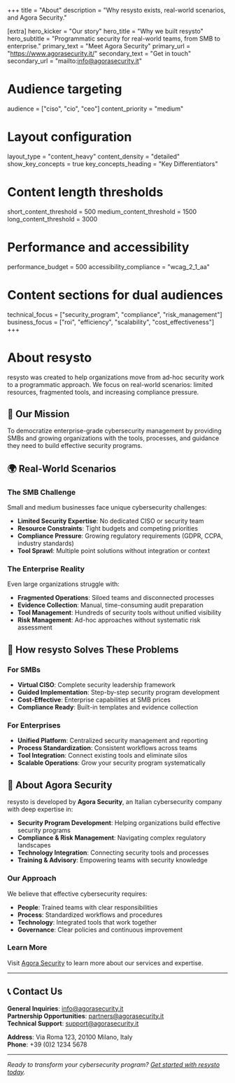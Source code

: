 +++
title = "About"
description = "Why resysto exists, real-world scenarios, and Agora Security."

[extra]
hero_kicker = "Our story"
hero_title = "Why we built resysto"
hero_subtitle = "Programmatic security for real-world teams, from SMB to enterprise."
primary_text = "Meet Agora Security"
primary_url = "https://www.agorasecurity.it/"
secondary_text = "Get in touch"
secondary_url = "mailto:info@agorasecurity.it"

# Audience targeting
audience = ["ciso", "cio", "ceo"]
content_priority = "medium"

# Layout configuration
layout_type = "content_heavy"
content_density = "detailed"
show_key_concepts = true
key_concepts_heading = "Key Differentiators"

# Content length thresholds
short_content_threshold = 500
medium_content_threshold = 1500
long_content_threshold = 3000

# Performance and accessibility
performance_budget = 500
accessibility_compliance = "wcag_2_1_aa"

# Content sections for dual audiences
technical_focus = ["security_program", "compliance", "risk_management"]
business_focus = ["roi", "efficiency", "scalability", "cost_effectiveness"]
+++

# About resysto

resysto was created to help organizations move from ad-hoc security work to a programmatic approach. We focus on real-world scenarios: limited resources, fragmented tools, and increasing compliance pressure.

## 🎯 Our Mission

To democratize enterprise-grade cybersecurity management by providing SMBs and growing organizations with the tools, processes, and guidance they need to build effective security programs.

## 🌍 Real-World Scenarios

### The SMB Challenge
Small and medium businesses face unique cybersecurity challenges:
- **Limited Security Expertise**: No dedicated CISO or security team
- **Resource Constraints**: Tight budgets and competing priorities
- **Compliance Pressure**: Growing regulatory requirements (GDPR, CCPA, industry standards)
- **Tool Sprawl**: Multiple point solutions without integration or context

### The Enterprise Reality
Even large organizations struggle with:
- **Fragmented Operations**: Siloed teams and disconnected processes
- **Evidence Collection**: Manual, time-consuming audit preparation
- **Tool Management**: Hundreds of security tools without unified visibility
- **Risk Management**: Ad-hoc approaches without systematic risk assessment

## 🚀 How resysto Solves These Problems

### For SMBs
- **Virtual CISO**: Complete security leadership framework
- **Guided Implementation**: Step-by-step security program development
- **Cost-Effective**: Enterprise capabilities at SMB prices
- **Compliance Ready**: Built-in templates and evidence collection

### For Enterprises
- **Unified Platform**: Centralized security management and reporting
- **Process Standardization**: Consistent workflows across teams
- **Tool Integration**: Connect existing tools and eliminate silos
- **Scalable Operations**: Grow your security program systematically

## 🏢 About Agora Security

resysto is developed by **Agora Security**, an Italian cybersecurity company with deep expertise in:

- **Security Program Development**: Helping organizations build effective security programs
- **Compliance & Risk Management**: Navigating complex regulatory landscapes
- **Technology Integration**: Connecting security tools and processes
- **Training & Advisory**: Empowering teams with security knowledge

### Our Approach
We believe that effective cybersecurity requires:
- **People**: Trained teams with clear responsibilities
- **Process**: Standardized workflows and procedures
- **Technology**: Integrated tools that work together
- **Governance**: Clear policies and continuous improvement

### Learn More
Visit [Agora Security](https://www.agorasecurity.it/) to learn more about our services and expertise.

---

## 📞 Contact Us

**General Inquiries**: [info@agorasecurity.it](mailto:info@agorasecurity.it)  
**Partnership Opportunities**: [partners@agorasecurity.it](mailto:partners@agorasecurity.it)  
**Technical Support**: [support@agorasecurity.it](mailto:support@agorasecurity.it)

**Address**: Via Roma 123, 20100 Milano, Italy  
**Phone**: +39 (0)2 1234 5678

---

*Ready to transform your cybersecurity program? [Get started with resysto today](/access/).*

